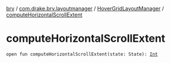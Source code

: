 [brv](../../index.md) / [com.drake.brv.layoutmanager](../index.md) / [HoverGridLayoutManager](index.md) / [computeHorizontalScrollExtent](./compute-horizontal-scroll-extent.md)

# computeHorizontalScrollExtent

`open fun computeHorizontalScrollExtent(state: State): `[`Int`](https://kotlinlang.org/api/latest/jvm/stdlib/kotlin/-int/index.html)